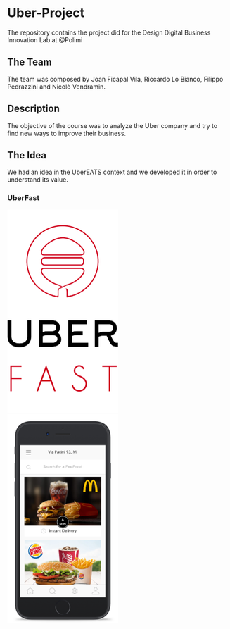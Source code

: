 # Uber-Project
The repository contains the project did for the Design Digital Business Innovation Lab at @Polimi

## The Team

The team was composed by Joan Ficapal Vila, Riccardo Lo Bianco, Filippo Pedrazzini and Nicolò Vendramin.

## Description

The objective of the course was to analyze the Uber company and try to find new ways to improve their business.

## The Idea

We had an idea in the UberEATS context and we developed it in order to understand its value.

### UberFast

<img src="img/uber_fast_logo.png" width="50%">
<img src="img/home-presentation.png" width="50%">
